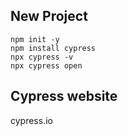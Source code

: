 ## New Project
```
npm init -y
npm install cypress
npx cypress -v
npx cypress open
```

## Cypress website
cypress.io